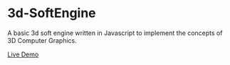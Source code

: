 # 3d-SoftEngine
A basic 3d soft engine written in Javascript to implement the concepts of 3D Computer Graphics.

[Live Demo](http://3dsoftengine.surge.sh)  
